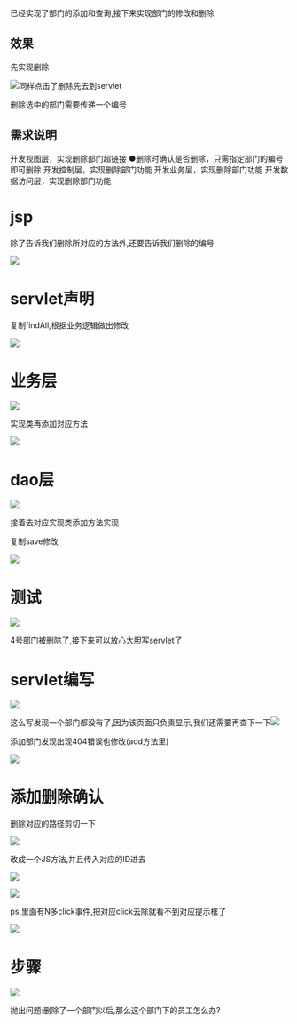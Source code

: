 已经实现了部门的添加和查询,接下来实现部门的修改和删除

## 效果

先实现删除

![](https://sumomoriaty.oss-cn-beijing.aliyuncs.com/markdown/20190720172104.png)同样点击了删除先去到servlet

删除选中的部门需要传递一个编号

## 需求说明

开发视图层，实现删除部门超链接
	●删除时确认是否删除，只需指定部门的编号即可删除
开发控制层，实现删除部门功能
开发业务层，实现删除部门功能
开发数据访问层，实现删除部门功能

# jsp

除了告诉我们删除所对应的方法外,还要告诉我们删除的编号

![](https://sumomoriaty.oss-cn-beijing.aliyuncs.com/markdown/20190720172427.png)

# servlet声明

复制findAll,根据业务逻辑做出修改

![](https://sumomoriaty.oss-cn-beijing.aliyuncs.com/markdown/20190720172553.png)

# 业务层

![](https://sumomoriaty.oss-cn-beijing.aliyuncs.com/markdown/20190720172801.png)

实现类再添加对应方法

![](https://sumomoriaty.oss-cn-beijing.aliyuncs.com/markdown/20190720172900.png)

# dao层

![](https://sumomoriaty.oss-cn-beijing.aliyuncs.com/markdown/20190720173023.png)

接着去对应实现类添加方法实现

复制save修改

![](https://sumomoriaty.oss-cn-beijing.aliyuncs.com/markdown/20190720173145.png)

# 测试

![](https://sumomoriaty.oss-cn-beijing.aliyuncs.com/markdown/20190720173232.png)

4号部门被删除了,接下来可以放心大胆写servlet了

# servlet编写

![](https://sumomoriaty.oss-cn-beijing.aliyuncs.com/markdown/20190720173419.png)

这么写发现一个部门都没有了,因为该页面只负责显示,我们还需要再查下一下![](https://sumomoriaty.oss-cn-beijing.aliyuncs.com/markdown/20190720173740.png)

添加部门发现出现404错误也修改(add方法里)

![](https://sumomoriaty.oss-cn-beijing.aliyuncs.com/markdown/20190720174007.png)

# 添加删除确认

删除对应的路径剪切一下

![](https://sumomoriaty.oss-cn-beijing.aliyuncs.com/markdown/20190720172427.png)

改成一个JS方法,并且传入对应的ID进去

![](https://sumomoriaty.oss-cn-beijing.aliyuncs.com/markdown/20190720174249.png)

![](https://sumomoriaty.oss-cn-beijing.aliyuncs.com/markdown/20190720174349.png)

ps,里面有N多click事件,把对应click去除就看不到对应提示框了

![](https://sumomoriaty.oss-cn-beijing.aliyuncs.com/markdown/20190720174511.png)

# 步骤

![](https://sumomoriaty.oss-cn-beijing.aliyuncs.com/markdown/20190720174634.png)

抛出问题:删除了一个部门以后,那么这个部门下的员工怎么办?